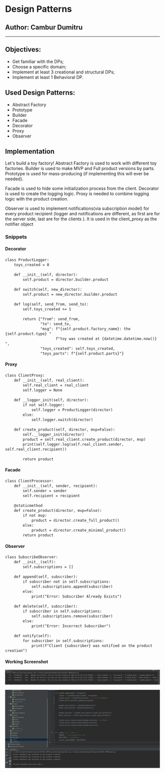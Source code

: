 # Design Patterns


## Author: Cambur Dumitru

----

## Objectives:

* Get familiar with the DPs;
* Choose a specific domain;
* Implement at least 3 creational and structural DPs;
* Implement at least 1 Behavioral DP.


## Used Design Patterns: 

* Abstract Factory
* Prototype
* Builder
* Facade
* Decorator
* Proxy
* Observer


## Implementation

Let's build a toy factory! 
Abstract Factory is used to work with different toy factories.
Builder is used to make MVP and Full product versions by parts.
Prototype is used for mass-producing (if implementing this will ever be needed).

Facade is used to hide some initialization process 
from the client.
Decorator is used to create the logging logic.
Proxy is needed to combine logging logic with the product creation.

Observer is used to implement
notifications(via subscription model) for every product recipient 
(logger and notifications are different, 
as first are for the server side, last are for the clients ).
It is used in the client_proxy as the notifier object

### Snippets
#### Decorator
```
class ProductLogger:
    toys_created = 0

    def __init__(self, director):
        self.product = director.builder.product

    def switch(self, new_director):
        self.product = new_director.builder.product

    def log(self, send_from, send_to):
        self.toys_created += 1

        return {"from": send_from,
                "to": send_to,
                "msg": f"{self.product.factory_name}: the {self.product.type} "
                       f"toy was created at {datetime.datetime.now()} ",
                "toys_created": self.toys_created,
                "toys_parts": f"{self.product.parts}"}

```

#### Proxy
```
class ClientProxy:
    def __init__(self, real_client):
        self.real_client = real_client
        self.logger = None

    def __logger_init(self, director):
        if not self.logger:
            self.logger = ProductLogger(director)
        else:
            self.logger.switch(director)

    def create_product(self, director, mvp=False):
        self.__logger_init(director)
        product = self.real_client.create_product(director, mvp)
        print(self.logger.log(self.real_client.sender, self.real_client.recipient))

        return product
```

#### Facade
```
class ClientProcessor:
    def __init__(self, sender, recipient):
        self.sender = sender
        self.recipient = recipient

    @staticmethod
    def create_product(director, mvp=False):
        if not mvp:
            product = director.create_full_product()
        else:
            product = director.create_minimal_product()
        return product
```

#### Observer
```
class SubscribeObserver:
    def __init__(self):
        self.subscriptions = []

    def append(self, subscriber):
        if subscriber not in self.subscriptions:
            self.subscriptions.append(subscriber)
        else:
            print("Error: Subscriber Already Exists")

    def delete(self, subscriber):
        if subscriber in self.subscriptions:
            self.subscriptions.remove(subscriber)
        else:
            print("Error: Incorrect Subscriber")

    def notify(self):
        for subscriber in self.subscriptions:
            print(f"Client {subscriber} was notified on the product creation")

```

#### Working Screenshot
![img_1.png](img_1.png)

![img_2.png](img_2.png)
